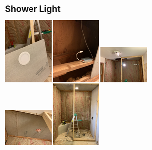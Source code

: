 # Shower Light

<img width="30%" src="images/IMG_3930.jpg">
<img width="30%" src="images/IMG_3931.jpg">
<img width="30%" src="images/IMG_3932.jpg">
<img width="30%" src="images/IMG_3933.jpg">
<img width="30%" src="images/IMG_4035.jpg">
